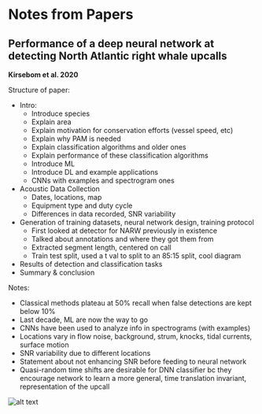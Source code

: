 # Notes from Papers #

## Performance of a deep neural network at detecting North Atlantic right whale upcalls ##
**Kirsebom et al. 2020**

Structure of paper: 
- Intro:
  - Introduce species 
  - Explain area 
  - Explain motivation for conservation efforts (vessel speed, etc)
  - Explain why PAM is needed 
  - Explain classification algorithms and older ones 
  - Explain performance of these classification algorithms 
  - Introduce ML
  - Introduce DL and example applications
  - CNNs with examples and spectrogram ones
- Acoustic Data Collection
  - Dates, locations, map
  - Equipment type and duty cycle 
  - Differences in data recorded, SNR variability
- Generation of training datasets, neural network design, training protocol
  - First looked at detector for NARW previously in existence 
  - Talked about annotations and where they got them from
  - Extracted segment length, centered on call
  - Train test split, used a t val to split to an 85:15 split, cool diagram
- Results of detection and classification tasks
- Summary & conclusion

Notes:
- Classical methods plateau at 50% recall when false detections are kept below 10%
- Last decade, ML are now the way to go
- CNNs have been used to analyze info in spectrograms (with examples)
- Locations vary in flow noise, background, strum, knocks, tidal currents, surface motion
- SNR variability due to different locations 
- Statement about not enhancing SNR before feeding to neural network
- Quasi-random time shifts are desirable for DNN classifier bc they encourage network to learn a more general, time translation invariant, representation of the upcall 

![alt text](https://github.com/[username]/[reponame]/blob/[branch]/image.jpg?raw=true)